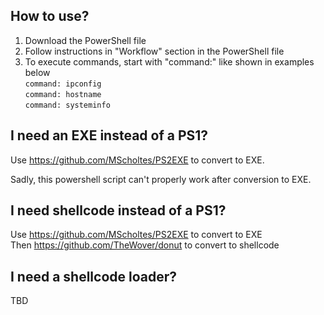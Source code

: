## How to use?
1) Download the PowerShell file
2) Follow instructions in "Workflow" section in the PowerShell file
3) To execute commands, start with "command:" like shown in examples below  
`command: ipconfig`  
`command: hostname`  
`command: systeminfo`  

## I need an EXE instead of a PS1?
Use https://github.com/MScholtes/PS2EXE to convert to EXE.  
  
Sadly, this powershell script can't properly work after conversion to EXE.  

## I need shellcode instead of a PS1?
Use https://github.com/MScholtes/PS2EXE to convert to EXE  
Then https://github.com/TheWover/donut to convert to shellcode

## I need a shellcode loader?
TBD
